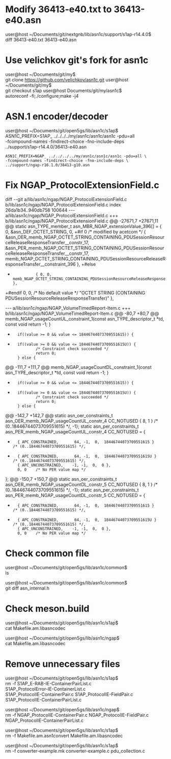 Modify 36413-e40.txt to 36413-e40.asn
===========================================
user@host ~/Documents/git/nextgnb/lib/asn1c/support/s1ap-r14.4.0$ \
    diff 36413-e40.txt 36413-e40.asn

Use velichkov git's fork for asn1c
===========================================
user@host ~/Documents/git/my$ \
    git clone https://github.com/velichkov/asn1c.git
user@host ~/Documents/git/my$ \
    git checkout s1ap
user@host Documents/git/my/asn1c$ \
    autoreconf -fi;./configure;make -j4

ASN.1 encoder/decoder
===========================================
user@host ~/Documents/git/open5gs/lib/asn1c/s1ap$ \
    ASN1C_PREFIX=S1AP_ ../../../../my/asn1c/asn1c/asn1c -pdu=all \
    -fcompound-names -findirect-choice -fno-include-deps \
    ../support/s1ap-r14.4.0/36413-e40.asn

    ASN1C_PREFIX=NGAP_ ../../../../my/asn1c/asn1c/asn1c -pdu=all \
    -fcompound-names -findirect-choice -fno-include-deps \
    ../support/ngap-r16.1.0/38413-g10.asn

Fix NGAP_ProtocolExtensionField.c
===========================================
diff --git a/lib/asn1c/ngap/NGAP_ProtocolExtensionField.c b/lib/asn1c/ngap/NGAP_ProtocolExtensionField.c
index 26da1b34..940db758 100644
--- a/lib/asn1c/ngap/NGAP_ProtocolExtensionField.c
+++ b/lib/asn1c/ngap/NGAP_ProtocolExtensionField.c
@@ -27671,7 +27671,11 @@ static asn_TYPE_member_t asn_MBR_NGAP_extensionValue_396[] = {
                0,
                &asn_DEF_OCTET_STRING,
                0,
+#if 0 /* modified by acetcom */
                { &asn_OER_memb_NGAP_OCTET_STRING_CONTAINING_PDUSessionResourceReleaseResponseTransfer__constr_17, &asn_PER_memb_NGAP_OCTET_STRING_CONTAINING_PDUSessionResourceReleaseResponseTransfer__constr_17,  memb_NGAP_OCTET_STRING_CONTAINING_PDUSessionResourceReleaseResponseTransfer__constraint_396 },
+#else
+               { 0, 0,  memb_NGAP_OCTET_STRING_CONTAINING_PDUSessionResourceReleaseResponseTransfer__constraint_396 },
+#endif
                0, 0, /* No default value */
                "OCTET STRING (CONTAINING PDUSessionResourceReleaseResponseTransfer)"
                },

--- a/lib/asn1c/ngap/NGAP_VolumeTimedReport-Item.c
+++ b/lib/asn1c/ngap/NGAP_VolumeTimedReport-Item.c
@@ -80,7 +80,7 @@ memb_NGAP_usageCountUL_constraint_1(const asn_TYPE_descriptor_t *td, const void
                return -1;
        }
        
-       if((value >= 0 && value <= 18446744073709551615)) {
+       if((value >= 0 && value <= 18446744073709551615U)) {
                /* Constraint check succeeded */
                return 0;
        } else {
@@ -111,7 +111,7 @@ memb_NGAP_usageCountDL_constraint_1(const asn_TYPE_descriptor_t *td, const void
                return -1;
        }
        
-       if((value >= 0 && value <= 18446744073709551615)) {
+       if((value >= 0 && value <= 18446744073709551615U)) {
                /* Constraint check succeeded */
                return 0;
        } else {
@@ -142,7 +142,7 @@ static asn_oer_constraints_t asn_OER_memb_NGAP_usageCountUL_constr_4 CC_NOTUSED
        { 8, 1 }        /* (0..18446744073709551615) */,
        -1};
 static asn_per_constraints_t asn_PER_memb_NGAP_usageCountUL_constr_4 CC_NOTUSED = {
-       { APC_CONSTRAINED,       64, -1,  0,  18446744073709551615 }    /* (0..18446744073709551615) */,
+       { APC_CONSTRAINED,       64, -1,  0,  18446744073709551615U }   /* (0..18446744073709551615) */,
        { APC_UNCONSTRAINED,    -1, -1,  0,  0 },
        0, 0    /* No PER value map */
 };
@@ -150,7 +150,7 @@ static asn_oer_constraints_t asn_OER_memb_NGAP_usageCountDL_constr_5 CC_NOTUSED
        { 8, 1 }        /* (0..18446744073709551615) */,
        -1};
 static asn_per_constraints_t asn_PER_memb_NGAP_usageCountDL_constr_5 CC_NOTUSED = {
-       { APC_CONSTRAINED,       64, -1,  0,  18446744073709551615 }    /* (0..18446744073709551615) */,
+       { APC_CONSTRAINED,       64, -1,  0,  18446744073709551615U }   /* (0..18446744073709551615) */,
        { APC_UNCONSTRAINED,    -1, -1,  0,  0 },
        0, 0    /* No PER value map */

Check common file
===========================================
user@host ~/Documents/git/open5gs/lib/asn1c/common$ \
    ls

user@host ~/Documents/git/open5gs/lib/asn1c/common$ \
    git diff asn_internal.h

Check meson.build
===========================================
user@host ~/Documents/git/open5gs/lib/asn1c/s1ap$ \
    cat Makefile.am.libasncodec

user@host ~/Documents/git/open5gs/lib/asn1c/ngap$ \
    cat Makefile.am.libasncodec

Remove unnecessary files
===========================================
user@host ~/Documents/git/open5gs/lib/asn1c/s1ap$ \
    rm -f S1AP_E-RAB-IE-ContainerPairList.c \
    S1AP_ProtocolError-IE-ContainerList.c \
    S1AP_ProtocolIE-ContainerPair.c S1AP_ProtocolIE-FieldPair.c \
    S1AP_ProtocolIE-ContainerPairList.c

user@host ~/Documents/git/open5gs/lib/asn1c/ngap$ \
    rm -f NGAP_ProtocolIE-ContainerPair.c NGAP_ProtocolIE-FieldPair.c \
    NGAP_ProtocolIE-ContainerPairList.c

user@host ~/Documents/git/open5gs/lib/asn1c/s1ap$ \
    rm -f Makefile.am.asn1convert Makefile.am.libasncodec

user@host ~/Documents/git/open5gs/lib/asn1c/s1ap$ \
    rm -f converter-example.mk converter-example.c pdu_collection.c

